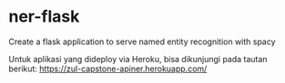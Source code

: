 # ner-flask
Create a flask application to serve named entity recognition with spacy 

Untuk aplikasi yang dideploy via Heroku, bisa dikunjungi pada tautan berikut: https://zul-capstone-apiner.herokuapp.com/
